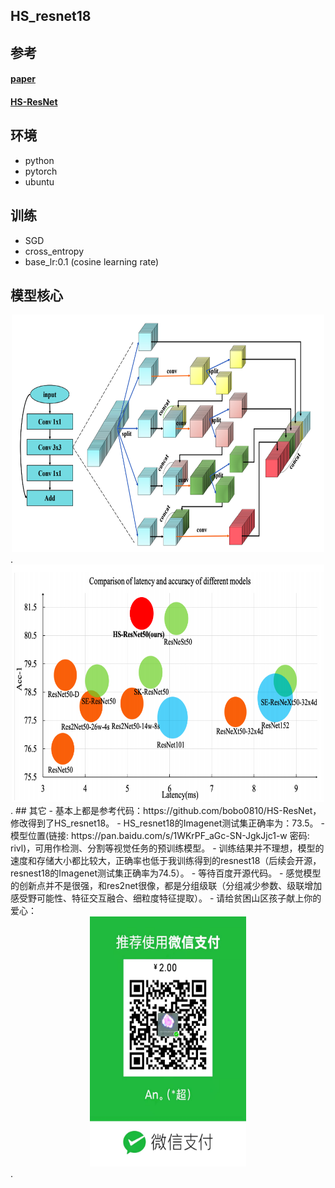 ## HS_resnet18

## 参考
#### [paper](https://arxiv.org/abs/2010.07621)
#### [HS-ResNet](https://github.com/bobo0810/HS-ResNet)
## 环境
- python
- pytorch
- ubuntu

## 训练
- SGD
- cross_entropy
- base_lr:0.1 (cosine learning rate)

## 模型核心
<div align=center><img src="https://github.com/2anchao/HS_resnet18/blob/main/pictures/HS_module.png" width="500" height="380" /></div>.
<div align=center><img src="https://github.com/2anchao/HS_resnet18/blob/main/pictures/compare.png" width="500" height="380" /></div>.
## 其它
- 基本上都是参考代码：https://github.com/bobo0810/HS-ResNet，修改得到了HS_resnet18。
- HS_resnet18的Imagenet测试集正确率为：73.5。
- 模型位置(链接: https://pan.baidu.com/s/1WKrPF_aGc-SN-JgkJjc1-w  密码: rivl)，可用作检测、分割等视觉任务的预训练模型。
- 训练结果并不理想，模型的速度和存储大小都比较大，正确率也低于我训练得到的resnest18（后续会开源，resnest18的Imagenet测试集正确率为74.5）。
- 等待百度开源代码。
- 感觉模型的创新点并不是很强，和res2net很像，都是分组级联（分组减少参数、级联增加感受野可能性、特征交互融合、细粒度特征提取）。
- 请给贫困山区孩子献上你的爱心：
<div align=center><img src="https://github.com/2anchao/HS_resnet18/blob/main/pictures/pay.jpeg" width="250" height="400" /></div>.
